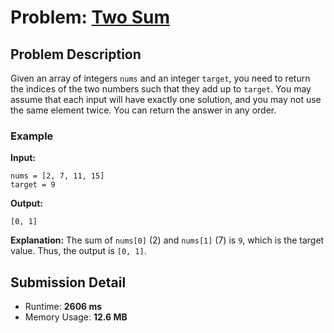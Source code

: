 # Problem: [Two Sum](https://leetcode.com/problems/two-sum/description/)

## Problem Description
Given an array of integers `nums` and an integer `target`, you need to return the indices of the two numbers such that they add up to `target`. You may assume that each input will have exactly one solution, and you may not use the same element twice. You can return the answer in any order.

### Example
**Input:**
```plaintext
nums = [2, 7, 11, 15]
target = 9
```
**Output:**
```plaintext
[0, 1]
```
**Explanation:**
The sum of `nums[0]` (2) and `nums[1]` (7) is `9`, which is the target value. Thus, the output is `[0, 1]`.

## Submission Detail
- Runtime: **2606 ms**
- Memory Usage: **12.6 MB**